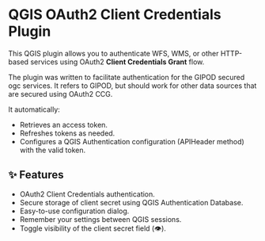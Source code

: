 # QGIS OAuth2 Client Credentials Plugin

This QGIS plugin allows you to authenticate WFS, WMS, or other HTTP-based services using OAuth2 **Client Credentials Grant** flow.

The plugin was written to facilitate authentication for the GIPOD secured ogc services. It refers to GIPOD, but should work for other data sources that are secured using OAuth2 CCG.

It automatically:
- Retrieves an access token.
- Refreshes tokens as needed.
- Configures a QGIS Authentication configuration (APIHeader method) with the valid token.

## ✨ Features

- OAuth2 Client Credentials authentication.
- Secure storage of client secret using QGIS Authentication Database.
- Easy-to-use configuration dialog.
- Remember your settings between QGIS sessions.
- Toggle visibility of the client secret field (👁️).

